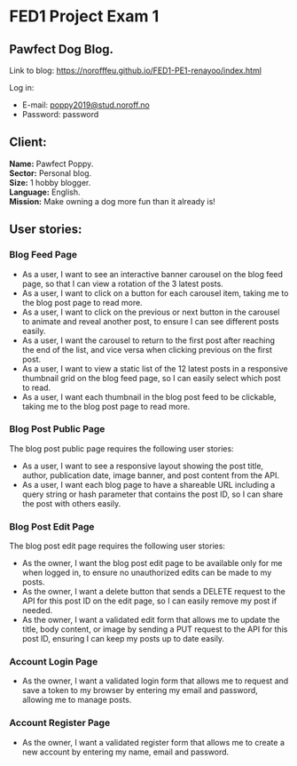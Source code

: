 # FED1 Project Exam 1

## Pawfect Dog Blog.
Link to blog: https://norofffeu.github.io/FED1-PE1-renayoo/index.html

Log in:
- E-mail: poppy2019@stud.noroff.no 
- Password: password

## Client:
**Name:** Pawfect Poppy.  
**Sector:** Personal blog.  
**Size:** 1 hobby blogger.  
**Language:** English.  
**Mission:** Make owning a dog more fun than it already is! 

## User stories:
### Blog Feed Page
- As a user, I want to see an interactive banner carousel on the blog feed page, so that I can view a rotation of the 3 latest posts.
- As a user, I want to click on a button for each carousel item, taking me to the blog post page to read more.
- As a user, I want to click on the previous or next button in the carousel to animate and reveal another post, to ensure I can see different posts easily.
- As a user, I want the carousel to return to the first post after reaching the end of the list, and vice versa when clicking previous on the first post.
- As a user, I want to view a static list of the 12 latest posts in a responsive thumbnail grid on the blog feed page, so I can easily select which post to read.
- As a user, I want each thumbnail in the blog post feed to be clickable, taking me to the blog post page to read more. 

### Blog Post Public Page
The blog post public page requires the following user stories:
- As a user, I want to see a responsive layout showing the post title, author, publication date, image banner, and post content from the API.
- As a user, I want each blog page to have a shareable URL including a query string or hash parameter that contains the post ID, so I can share the post with others easily.

### Blog Post Edit Page
The blog post edit page requires the following user stories:
- As the owner, I want the blog post edit page to be available only for me when logged in, to ensure no unauthorized edits can be made to my posts.
- As the owner, I want a delete button that sends a DELETE request to the API for this post ID on the edit page, so I can easily remove my post if needed.
- As the owner, I want a validated edit form that allows me to update the title, body content, or image by sending a PUT request to the API for this post ID, ensuring I can keep my posts up to date easily.

### Account Login Page
- As the owner, I want a validated login form that allows me to request and save a token to my browser by entering my email and password, allowing me to manage posts.

### Account Register Page
- As the owner, I want a validated register form that allows me to create a new account by entering my name, email and password.